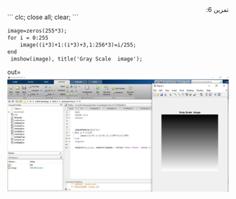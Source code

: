 <div dir="rtl">
تمرین 6:<br/>
 </div>
```
clc;
close all;
clear;
```

```
image=zeros(255*3);
for i = 0:255
    image((i*3)+1:(i*3)+3,1:256*3)=i/255;
end
 imshow(image), title('Gray Scale  image');
 ```
 
 out=![out](image6.JPG)

